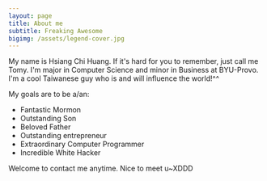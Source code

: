 ```yaml
---
layout: page
title: About me
subtitle: Freaking Awesome
bigimg: /assets/legend-cover.jpg
---
```


My name is Hsiang Chi Huang. If it's hard for you to remember, just call me Tomy. I'm major in Computer Science and minor in Business at BYU-Provo.  I'm a cool Taiwanese guy who is and will influence the world!^^

My goals are to be a/an:

- Fantastic Mormon
- Outstanding Son
- Beloved Father
- Outstanding entrepreneur 
- Extraordinary Computer Programmer
- Incredible White Hacker

Welcome to contact me anytime. Nice to meet u~XDDD
